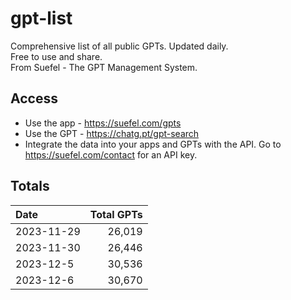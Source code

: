 # gpt-list
Comprehensive list of all public GPTs. Updated daily.  
Free to use and share.  
From Suefel - The GPT Management System.

## Access
- Use the app - https://suefel.com/gpts
- Use the GPT - https://chatg.pt/gpt-search
- Integrate the data into your apps and GPTs with the API. Go to https://suefel.com/contact for an API key.

## Totals

| Date                  |   Total GPTs  |
|:----------------------|--------------:|
| 2023-11-29            |      26,019   |
| 2023-11-30            |      26,446   |
| 2023-12-5             |      30,536   |
| 2023-12-6             |      30,670   |
